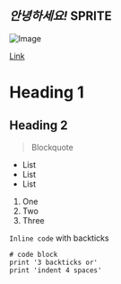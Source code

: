 *안녕하세요!* **SPRITE**
---
![Image](https://commonmark.org/help/images/favicon.png)

[Link](http://a.com)
# Heading 1
## Heading 2
> Blockquote
* List
* List
* List
1. One
2. Two
3. Three

`Inline code` with backticks
```
# code block
print '3 backticks or'
print 'indent 4 spaces'
```
